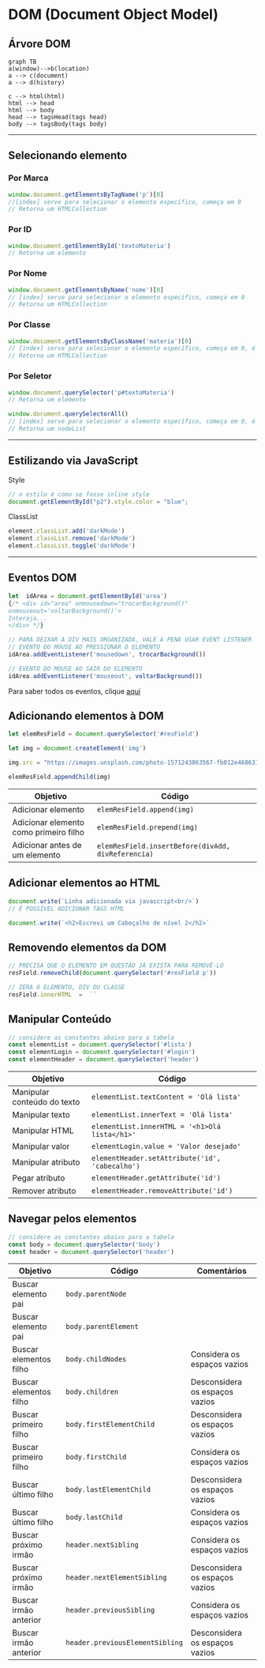 # DOM (Document Object Model)

## Árvore DOM

```mermaid
graph TB
a(window)-->b(location)
a --> c(document)
a --> d(history)

c --> html(html)
html --> head
html --> body
head --> tagsHead(tags head)
body --> tagsBody(tags body)
```

---

## Selecionando elemento

### Por Marca

```javascript
window.document.getElementsByTagName('p')[0]
//[index] serve para selecionar o elemento específico, começa em 0
// Retorna um HTMLCollection
```

### Por ID

```javascript
window.document.getElementById('textoMateria')
// Retorna um elemento
```

### Por Nome

```javascript
window.document.getElementsByName('nome')[0]
// [index] serve para selecionar o elemento específico, começa em 0
// Retorna um HTMLCollection
```

### Por Classe

```javascript
window.document.getElementsByClassName('materia')[0]
// [index] serve para selecionar o elemento específico, começa em 0, é opcional
// Retorna um HTMLCollection
```

### Por Seletor

```javascript
window.document.querySelector('p#textoMateria')
// Retorna um elemento

window.document.querySelectorAll()
// [index] serve para selecionar o elemento específico, começa em 0, é opcional
// Retorna um nodeList
```

---

## Estilizando via JavaScript

Style

```javascript
// o estilo é como se fosse inline style
document.getElementById("p2").style.color = "blue";
```

ClassList

```javascript
element.classList.add('darkMode')
element.classList.remove('darkMode')
element.classList.toggle('darkMode')
```

---

## Eventos DOM

```javascript
let  idArea = document.getElementById('area')
{/* <div id="area" onmousedown="trocarBackground()" 
onmouseout='voltarBackground()'>
Interaja...
</div> */}

// PARA DEIXAR A DIV MAIS ORGANIZADA, VALE A PENA USAR EVENT LISTENER
// EVENTO DO MOUSE AO PRESSIONAR O ELEMENTO
idArea.addEventListener('mousedown', trocarBackground())

// EVENTO DO MOUSE AO SAIR DO ELEMENTO
idArea.addEventListener('mouseout', voltarBackground())
```

Para saber todos os eventos, clique [aqui](https://developer.mozilla.org/pt-BR/docs/Web/Events)

## Adicionando elementos à DOM

```javascript
let elemResField = document.querySelector('#resField')

let img = document.createElement('img')

img.src = "https://images.unsplash.com/photo-1571243863567-fb012e468631?ixid=MnwxMjA3fDB8MHxwaG90by1wYWdlfHx8fGVufDB8fHx8&ixlib=rb-1.2.1&auto=format&fit=crop&w=675&q=80"

elemResField.appendChild(img)
```

Objetivo|Código
-|-
Adicionar elemento|`elemResField.append(img)`
Adicionar elemento como primeiro filho|`elemResField.prepend(img)`
Adicionar antes de um elemento|`elemResField.insertBefore(divAdd, divReferencia)`

## Adicionar elementos ao HTML

```javascript
document.write(`Linha adicionada via javascript<br/>`)
// É POSSÍVEL ADICIONAR TAGS HTML

document.write(`<h2>Escrevi um Cabeçalho de nível 2</h2>`
```

## Removendo elementos da DOM

```javascript
// PRECISA QUE O ELEMENTO EM QUESTÃO JÁ EXISTA PARA REMOVÊ-LO
resField.removeChild(document.querySelector('#resField p'))

// ZERA O ELEMENTO, DIV OU CLASSE
resField.innerHTML  =  ``
```

## Manipular Conteúdo

```js
// considere as constantes abaixo para a tabela
const elementList = document.querySelector('#lista')
const elementLogin = document.querySelector('#login')
const elementHeader = document.querySelector('header')
```

Objetivo|Código
-|-
Manipular conteúdo do texto|`elementList.textContent = 'Olá lista'`
Manipular texto|`elementList.innerText = 'Olá lista'`
Manipular HTML|`elementList.innerHTML = '<h1>Olá lista</h1>'`
Manipular valor|`elementLogin.value = 'Valor desejado'`
Manipular atributo|`elementHeader.setAttribute('id', 'cabecalho')`
Pegar atributo|`elementHeader.getAttribute('id')`
Remover atributo|`elementHeader.removeAttribute('id')`

## Navegar pelos elementos

```js
// considere as constantes abaixo para a tabela
const body = document.querySelector('body')
const header = document.querySelector('header')
```

Objetivo|Código|Comentários
-|-|-
Buscar elemento pai|`body.parentNode`|
Buscar elemento pai|`body.parentElement`|
Buscar elementos filho|`body.childNodes`|Considera os espaços vazios
Buscar elementos filho|`body.children`|Desconsidera os espaços vazios
Buscar primeiro filho|`body.firstElementChild`|Desconsidera os espaços vazios
Buscar primeiro filho|`body.firstChild`|Considera os espaços vazios
Buscar último filho|`body.lastElementChild`|Desconsidera os espaços vazios
Buscar último filho|`body.lastChild`|Considera os espaços vazios
Buscar próximo irmão|`header.nextSibling`|Considera os espaços vazios
Buscar próximo irmão|`header.nextElementSibling`|Desconsidera os espaços vazios
Buscar irmão anterior|`header.previousSibling`|Considera os espaços vazios
Buscar irmão anterior|`header.previousElementSibling`|Desconsidera os espaços vazios
